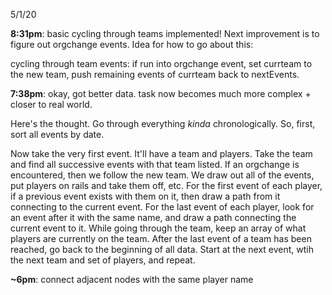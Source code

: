 5/1/20

**8:31pm**: basic cycling through teams implemented! Next improvement is to figure out orgchange events. Idea for how to go about this:

cycling through team events: if run into orgchange event, set currteam to the new team, push remaining events of currteam back to nextEvents.

**7:38pm**: okay, got better data. task now becomes much more complex + closer to real world.

Here's the thought. Go through everything *kinda* chronologically. So, first, sort all events by date.

Now take the very first event. It'll have a team and players. Take the team and find all successive events with that team listed. If an orgchange is encountered, then we follow the new team. We draw out all of the events, put players on rails and take them off, etc. For the first event of each player, if a previous event exists with them on it, then draw a path from it connecting to the current event. For the last event of each player, look for an event after it with the same name, and draw a path connecting the current event to it. While going through the team, keep an array of what players are currently on the team. After the last event of a team has been reached, go back to the beginning of all data. Start at the next event, wtih the next team and set of players, and repeat.

**~6pm**: connect adjacent nodes with the same player name